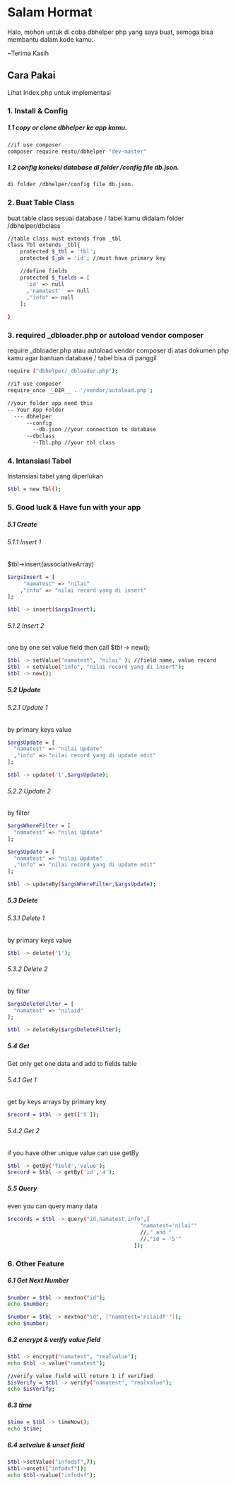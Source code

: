 # Salam Hormat
Halo, mohon untuk di coba dbhelper php yang saya buat, semoga bisa membantu dalam kode kamu. 

~Terima Kasih

## Cara Pakai
Lihat Index.php untuk implementasi

### 1. Install & Config
##### 1.1 copy or clone dbhelper ke app kamu. 
```bash
//if use composer
composer require restu/dbhelper "dev-master"
```

##### 1.2 config koneksi database di folder /config file db.json. 
```bash
di folder /dbhelper/config file db.json.
```

### 2. Buat Table Class
buat table class sesuai database / tabel kamu didalam folder /dbhelper/dbclass
```bash
//table class must extends from _tbl
class Tbl extends _tbl{    
    protected $_tbl = 'tbl';
    protected $_pk = 'id'; //must have primary key

    //define fields
    protected $_fields = [
      'id' => null
      ,'namatest'  => null
      ,"info" => null
    ];    
  
}
```

### 3. required _dbloader.php or autoload vendor composer
require _dbloader.php atau autoload vendor composer di atas dokumen php kamu agar bantuan database / tabel bisa di panggil
```bash
require ("dbhelper/_dbloader.php");

//if use composer
require_once __DIR__ . '/vendor/autoload.php';

//your folder app need this
-- Your App Folder
  --- dbhelper
      --config
        --db.json //your connection to database
      --dbclass
        --Tbl.php //your tbl class
```

### 4. Intansiasi Tabel
Instansiasi tabel yang diperlukan
```bash
$tbl = new Tbl();
```

### 5. Good luck & Have fun with your app 

##### 5.1 Create 
###### 5.1.1 Insert 1
$tbl->insert(associativeArray)
```bash
$argsInsert = [
     "namatest" => "nilai" 
    ,"info" => "nilai record yang di insert" 
];

$tbl -> insert($argsInsert);
```
###### 5.1.2 Insert 2
one by one set value field then call $tbl -> new();
```bash
$tbl -> setValue("namatest", "nilai" ); //field name, value record
$tbl -> setValue("info", "nilai record yang di insert"); 
$tbl -> new();
```

##### 5.2 Update 
###### 5.2.1 Update 1
by primary keys value
```bash
$argsUpdate = [
  "namatest" => "nilai Update" 
  ,"info" => "nilai record yang di update edit" 
];

$tbl -> update('1',$argsUpdate);
```

###### 5.2.2 Update 2
by filter
```bash
$argsWhereFilter = [
  "namatest" => "nilai Update" 
];

$argsUpdate = [
  "namatest" => "nilai Update" 
  ,"info" => "nilai record yang di update edit" 
];

$tbl -> updateBy($argsWhereFilter,$argsUpdate);
```

##### 5.3 Delete 
###### 5.3.1 Delete 1
by primary keys value
```bash
$tbl -> delete('1');
```

###### 5.3.2 Delete 2
by filter
```bash
$argsDeleteFilter = [
  "namatest" => "nilaid" 
];

$tbl -> deleteBy($argsDeleteFilter);
```
##### 5.4 Get
Get only get one data and add to fields table
###### 5.4.1 Get 1
get by keys arrays by primary key
```bash
$record = $tbl -> get(['5']);
```
###### 5.4.2 Get 2
if you have other unique value can use getBy
```bash
$tbl -> getBy('field','value');
$record = $tbl -> getBy('id','4');
```
##### 5.5 Query
even you can query many data
```bash
$records = $tbl -> query("id,namatest,info",[
                                          "namatest='nilai'"
                                          //," and "                                          
                                          //,"id = '5'"
                                        ]);
```

### 6. Other Feature
##### 6.1 Get Next Number
```bash
$number = $tbl -> nextno("id");
echo $number;

$number = $tbl -> nextno("id", ["namatest='nilaidf'"]);
echo $number;
```
##### 6.2 encrypt & verify value field
```bash
$tbl -> encrypt("namatest", "realvalue");
echo $tbl -> value("namatest");

//verify value field will return 1 if verified
$isVerify = $tbl -> verify("namatest", "realvalue");
echo $isVerify;
```
##### 6.3 time
```bash
$time = $tbl -> timeNow();
echo $time;
```
##### 6.4 setvalue & unset field
```bash
$tbl->setValue("infodsf",7);
$tbl->unset(["infodsf"]);
echo $tbl->value("infodsf");
```